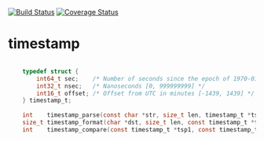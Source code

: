 [![Build Status](https://travis-ci.org/chansen/c-timestamp.png?branch=master)](https://travis-ci.org/chansen/c-timestamp) [![Coverage Status](https://coveralls.io/repos/chansen/c-timestamp/badge.png)](https://coveralls.io/r/chansen/c-timestamp)

timestamp
=========


```c

    typedef struct {
        int64_t sec;    /* Number of seconds since the epoch of 1970-01-01T00:00:00Z */
        int32_t nsec;   /* Nanoseconds [0, 999999999] */
        int16_t offset; /* Offset from UTC in minutes [-1439, 1439] */
    } timestamp_t;
    
    int    timestamp_parse(const char *str, size_t len, timestamp_t *tsp);
    size_t timestamp_format(char *dst, size_t len, const timestamp_t *tsp);
    int    timestamp_compare(const timestamp_t *tsp1, const timestamp_t *tsp2);
```

